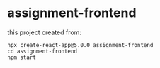 # assignment-frontend

this project created from:

    npx create-react-app@5.0.0 assignment-frontend
    cd assignment-frontend
    npm start
